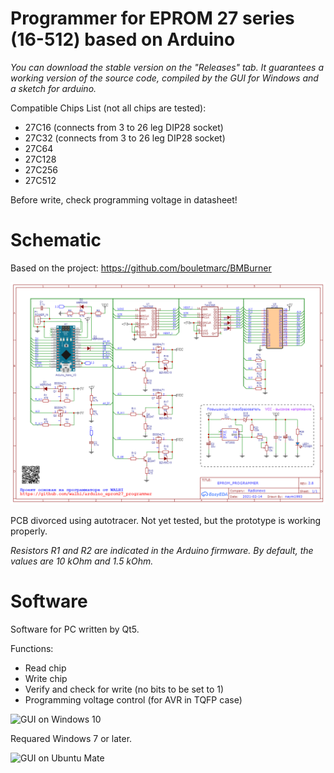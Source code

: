 # Programmer for EPROM 27 series (16-512) based on Arduino

*You can download the stable version on the "Releases" tab. It guarantees a working version of the source code, compiled by the GUI for Windows and a sketch for arduino.*

Compatible Chips List (not all chips are tested):

 * 27C16 (connects from 3 to 26 leg DIP28 socket)
 * 27C32 (connects from 3 to 26 leg DIP28 socket)
 * 27C64
 * 27C128
 * 27C256
 * 27C512

Before write, check programming voltage in datasheet! 

# Schematic

Based on the project: https://github.com/bouletmarc/BMBurner

![Schematic](https://github.com/walhi/arduino_eprom27_programmer/blob/master/imgs/sch.png)

PCB divorced using autotracer. Not yet tested, but the prototype is working properly.

*Resistors R1 and R2 are indicated in the Arduino firmware. By default, the values are 10 kOhm and 1.5 kOhm.*

# Software

Software for PC written by Qt5.

Functions:

 * Read chip
 * Write chip
 * Verify and check for write (no bits to be set to 1)
 * Programming voltage control (for AVR in TQFP case)

![GUI on Windows 10](https://github.com/walhi/arduino_eprom27_programmer/blob/master/imgs/win.png)

Requared Windows 7 or later.

![GUI on Ubuntu Mate](https://github.com/walhi/arduino_eprom27_programmer/blob/master/imgs/ubuntu_mate.png)
